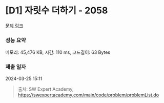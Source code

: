 # [D1] 자릿수 더하기 - 2058 

[문제 링크](https://swexpertacademy.com/main/code/problem/problemDetail.do?contestProbId=AV5QPRjqA10DFAUq) 

### 성능 요약

메모리: 45,476 KB, 시간: 110 ms, 코드길이: 63 Bytes

### 제출 일자

2024-03-25 15:11



> 출처: SW Expert Academy, https://swexpertacademy.com/main/code/problem/problemList.do